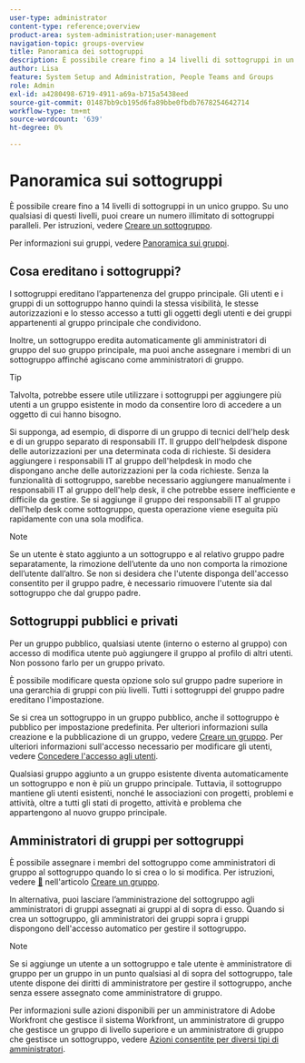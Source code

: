 ```yaml
---
user-type: administrator
content-type: reference;overview
product-area: system-administration;user-management
navigation-topic: groups-overview
title: Panoramica dei sottogruppi
description: È possibile creare fino a 14 livelli di sottogruppi in un unico gruppo. Su uno qualsiasi di questi livelli, puoi creare un numero illimitato di sottogruppi paralleli.
author: Lisa
feature: System Setup and Administration, People Teams and Groups
role: Admin
exl-id: a4280498-6719-4911-a69a-b715a5438eed
source-git-commit: 01487bb9cb195d6fa89bbe0fbdb7678254642714
workflow-type: tm+mt
source-wordcount: '639'
ht-degree: 0%

---
```


# Panoramica sui sottogruppi

È possibile creare fino a 14 livelli di sottogruppi in un unico gruppo. Su uno qualsiasi di questi livelli, puoi creare un numero illimitato di sottogruppi paralleli. Per istruzioni, vedere [Creare un sottogruppo](../../../administration-and-setup/manage-groups/create-and-manage-subgroups/create-a-subgroup.md).

Per informazioni sui gruppi, vedere [Panoramica sui gruppi](../../../administration-and-setup/manage-groups/groups-overview/groups.md).

## Cosa ereditano i sottogruppi?

I sottogruppi ereditano l’appartenenza del gruppo principale. Gli utenti e i gruppi di un sottogruppo hanno quindi la stessa visibilità, le stesse autorizzazioni e lo stesso accesso a tutti gli oggetti degli utenti e dei gruppi appartenenti al gruppo principale che condividono.

Inoltre, un sottogruppo eredita automaticamente gli amministratori di gruppo del suo gruppo principale, ma puoi anche assegnare i membri di un sottogruppo affinché agiscano come amministratori di gruppo.

>[!TIP]
>
>Talvolta, potrebbe essere utile utilizzare i sottogruppi per aggiungere più utenti a un gruppo esistente in modo da consentire loro di accedere a un oggetto di cui hanno bisogno.
>
>Si supponga, ad esempio, di disporre di un gruppo di tecnici dell&#39;help desk e di un gruppo separato di responsabili IT. Il gruppo dell&#39;helpdesk dispone delle autorizzazioni per una determinata coda di richieste. Si desidera aggiungere i responsabili IT al gruppo dell&#39;helpdesk in modo che dispongano anche delle autorizzazioni per la coda richieste. Senza la funzionalità di sottogruppo, sarebbe necessario aggiungere manualmente i responsabili IT al gruppo dell&#39;help desk, il che potrebbe essere inefficiente e difficile da gestire. Se si aggiunge il gruppo dei responsabili IT al gruppo dell&#39;help desk come sottogruppo, questa operazione viene eseguita più rapidamente con una sola modifica.

>[!NOTE]
>
>Se un utente è stato aggiunto a un sottogruppo e al relativo gruppo padre separatamente, la rimozione dell’utente da uno non comporta la rimozione dell’utente dall’altro. Se non si desidera che l&#39;utente disponga dell&#39;accesso consentito per il gruppo padre, è necessario rimuovere l&#39;utente sia dal sottogruppo che dal gruppo padre.

## Sottogruppi pubblici e privati

Per un gruppo pubblico, qualsiasi utente (interno o esterno al gruppo) con accesso di modifica utente può aggiungere il gruppo al profilo di altri utenti. Non possono farlo per un gruppo privato.

È possibile modificare questa opzione solo sul gruppo padre superiore in una gerarchia di gruppi con più livelli. Tutti i sottogruppi del gruppo padre ereditano l&#39;impostazione.

Se si crea un sottogruppo in un gruppo pubblico, anche il sottogruppo è pubblico per impostazione predefinita. Per ulteriori informazioni sulla creazione e la pubblicazione di un gruppo, vedere [Creare un gruppo](../../../administration-and-setup/manage-groups/create-and-manage-groups/create-a-group.md). Per ulteriori informazioni sull&#39;accesso necessario per modificare gli utenti, vedere [Concedere l&#39;accesso agli utenti](../../../administration-and-setup/add-users/configure-and-grant-access/grant-access-other-users.md).

Qualsiasi gruppo aggiunto a un gruppo esistente diventa automaticamente un sottogruppo e non è più un gruppo principale. Tuttavia, il sottogruppo mantiene gli utenti esistenti, nonché le associazioni con progetti, problemi e attività, oltre a tutti gli stati di progetto, attività e problema che appartengono al nuovo gruppo principale.

## Amministratori di gruppi per sottogruppi

<!--
Group Admins of a subgroup can't manage statuses or project preferences of the subgroup YET (Sprint 22/Oct 28, 2020)</p>
-->

È possibile assegnare i membri del sottogruppo come amministratori di gruppo al sottogruppo quando lo si crea o lo si modifica. Per istruzioni, vedere [&#128279;](../../../administration-and-setup/manage-groups/create-and-manage-groups/create-a-group.md#create) nell&#39;articolo [Creare un gruppo](../../../administration-and-setup/manage-groups/create-and-manage-groups/create-a-group.md).

In alternativa, puoi lasciare l’amministrazione del sottogruppo agli amministratori di gruppi assegnati ai gruppi al di sopra di esso. Quando si crea un sottogruppo, gli amministratori dei gruppi sopra i gruppi dispongono dell&#39;accesso automatico per gestire il sottogruppo.

>[!NOTE]
>
>Se si aggiunge un utente a un sottogruppo e tale utente è amministratore di gruppo per un gruppo in un punto qualsiasi al di sopra del sottogruppo, tale utente dispone dei diritti di amministratore per gestire il sottogruppo, anche senza essere assegnato come amministratore di gruppo.

Per informazioni sulle azioni disponibili per un amministratore di Adobe Workfront che gestisce il sistema Workfront, un amministratore di gruppo che gestisce un gruppo di livello superiore e un amministratore di gruppo che gestisce un sottogruppo, vedere [Azioni consentite per diversi tipi di amministratori](../../../administration-and-setup/manage-groups/group-roles/group-actions-allowed-different-types-admins.md).
